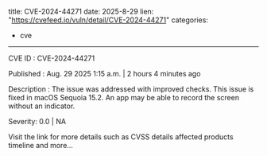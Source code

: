  
title: CVE-2024-44271
date: 2025-8-29
lien: "https://cvefeed.io/vuln/detail/CVE-2024-44271"
categories:
  - cve
---

CVE ID : CVE-2024-44271

Published :  Aug. 29
2025
1:15 a.m. | 2 hours
4 minutes ago

Description : The issue was addressed with improved checks. This issue is fixed in macOS Sequoia 15.2. An app may be able to record the screen without an indicator.

Severity: 0.0 | NA

Visit the link for more details
such as CVSS details
affected products
timeline
and more...
